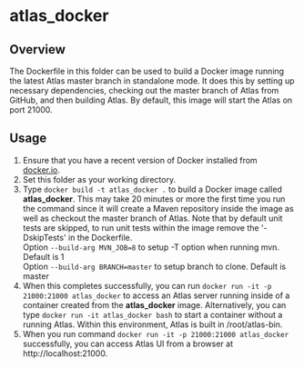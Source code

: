 <!---
Licensed to the Apache Software Foundation (ASF) under one
or more contributor license agreements.  See the NOTICE file
distributed with this work for additional information
regarding copyright ownership.  The ASF licenses this file
to you under the Apache License, Version 2.0 (the
"License"); you may not use this file except in compliance
with the License.  You may obtain a copy of the License at

  http://www.apache.org/licenses/LICENSE-2.0

Unless required by applicable law or agreed to in writing,
software distributed under the License is distributed on an
"AS IS" BASIS, WITHOUT WARRANTIES OR CONDITIONS OF ANY
KIND, either express or implied.  See the License for the
specific language governing permissions and limitations
under the License.
-->

# atlas_docker

## Overview

The Dockerfile in this folder can be used to build a Docker image running
the latest Atlas master branch in standalone mode. It does this by setting
up necessary dependencies, checking out the master branch of Atlas from
GitHub, and then building Atlas. By default, this image will start the Atlas
on port 21000.

## Usage


1. Ensure that you have a recent version of Docker installed from
   [docker.io](http://www.docker.io).
2. Set this folder as your working directory.
3. Type `docker build -t atlas_docker .` to build a Docker image called **atlas_docker**.
   This may take 20 minutes or more the first time you run the command since it will
   create a Maven repository inside the image as well as checkout the master branch
   of Atlas. Note that by default unit tests are skipped, to run unit tests within
   the image remove the '-DskipTests' in the Dockerfile.  
   Option `--build-arg MVN_JOB=8` to setup -T option when running mvn. Default is 1  
   Option `--build-arg BRANCH=master` to setup branch to clone. Default is master
4. When this completes successfully, you can run `docker run -it -p 21000:21000 atlas_docker`
   to access an Atlas server running inside of a container created from the
   **atlas_docker** image. Alternatively, you can type `docker run -it atlas_docker
   bash` to start a container without a running Atlas. Within this environment,
   Atlas is built in /root/atlas-bin.
5. When you run command `docker run -it -p 21000:21000 atlas_docker` successfully, you can
   access Atlas UI from a browser at http://localhost:21000.
